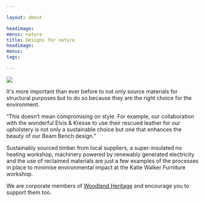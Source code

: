 ```yaml
---

layout: about

headimage:
menus: nature
title: Designs for nature
headimage:
menus:
tags:

---
```


<img class="right top actual_size" src="http://images.quru.com/image?src=kwf/Tree.JPG&angle=180&width=200">

It's more important than ever before to not only source materials for structural purposes but to do so because they are the right choice for the environment.

&ldquo;This doesn’t mean compromising on style.  For example, our collaboration with the wonderful Elvis & Kresse to use their rescued leather for our upholstery is not only a sustainable choice but one that enhances the beauty of our Beam Bench design.&rdquo;

Sustainably sourced timber from local suppliers, a super-insulated no heating workshop, machinery powered by renewably generated electricity and the use of reclaimed materials are just a few examples of the processes in place to minimise environmental impact at the Katie Walker Furniture workshop.

We are corporate members of <a href='https://www.woodlandheritage.org' target='_new'>Woodland Heritage</a> and encourage you to support them too.
